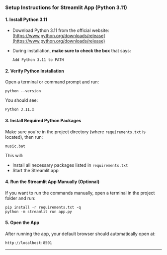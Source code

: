 ### Setup Instructions for Streamlit App (Python 3.11)

#### 1. Install Python 3.11

* Download Python 3.11 from the official website: [https://www.python.org/downloads/release](https://www.python.org/downloads/release)
* During installation, **make sure to check the box** that says:

  ```
  Add Python 3.11 to PATH
  ```

#### 2. Verify Python Installation

Open a terminal or command prompt and run:

```
python --version
```

You should see:

```
Python 3.11.x
```

#### 3. Install Required Python Packages

Make sure you're in the project directory (where `requirements.txt` is located), then run:

```
music.bat
```

This will:

* Install all necessary packages listed in `requirements.txt`
* Start the Streamlit app

#### 4. Run the Streamlit App Manually (Optional)

If you want to run the commands manually, open a terminal in the project folder and run:

```
pip install -r requirements.txt -q
python -m streamlit run app.py
```

#### 5. Open the App

After running the app, your default browser should automatically open at:

```
http://localhost:8501
```

---
